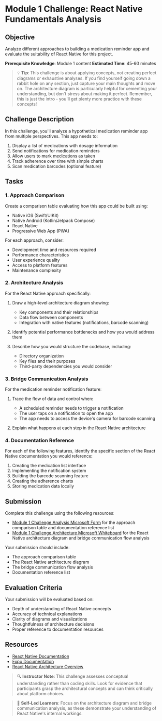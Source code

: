 # Module 1 Challenge: React Native Fundamentals Analysis

## Objective
Analyze different approaches to building a medication reminder app and evaluate the suitability of React Native for this project.

**Prerequisite Knowledge**: Module 1 content
**Estimated Time**: 45-60 minutes

> 💡 **Tip**: This challenge is about applying concepts, not creating perfect diagrams or exhaustive analyses. If you find yourself going down a rabbit hole on any section, just capture your main thoughts and move on. The architecture diagram is particularly helpful for cementing your understanding, but don't stress about making it perfect. Remember, this is just the intro - you'll get plenty more practice with these concepts!

## Challenge Description

In this challenge, you'll analyze a hypothetical medication reminder app from multiple perspectives. This app needs to:

1. Display a list of medications with dosage information
2. Send notifications for medication reminders
3. Allow users to mark medications as taken
4. Track adherence over time with simple charts
5. Scan medication barcodes (optional feature)

## Tasks

### 1. Approach Comparison

Create a comparison table evaluating how this app could be built using:
- Native iOS (Swift/UIKit)
- Native Android (Kotlin/Jetpack Compose)
- React Native
- Progressive Web App (PWA)

For each approach, consider:
- Development time and resources required
- Performance characteristics
- User experience quality
- Access to platform features
- Maintenance complexity

### 2. Architecture Analysis

For the React Native approach specifically:

1. Draw a high-level architecture diagram showing:
   - Key components and their relationships
   - Data flow between components
   - Integration with native features (notifications, barcode scanning)
   
2. Identify potential performance bottlenecks and how you would address them

3. Describe how you would structure the codebase, including:
   - Directory organization
   - Key files and their purposes
   - Third-party dependencies you would consider

### 3. Bridge Communication Analysis

For the medication reminder notification feature:

1. Trace the flow of data and control when:
   - A scheduled reminder needs to trigger a notification
   - The user taps on a notification to open the app
   - The app needs to access the device's camera for barcode scanning

2. Explain what happens at each step in the React Native architecture

### 4. Documentation Reference

For each of the following features, identify the specific section of the React Native documentation you would reference:

1. Creating the medication list interface
2. Implementing the notification system
3. Building the barcode scanning feature
4. Creating the adherence charts
5. Storing medication data locally

## Submission

Complete this challenge using the following resources:
- [Module 1 Challenge Analysis Microsoft Form](https://forms.office.com/r/module1ChallengeAnalysis) for the approach comparison table and documentation reference list
- [Module 1 Challenge Architecture Microsoft Whiteboard](https://whiteboard.microsoft.com/module1ChallengeArchitecture) for the React Native architecture diagram and bridge communication flow analysis

Your submission should include:
- The approach comparison table
- The React Native architecture diagram
- The bridge communication flow analysis
- Documentation reference list

## Evaluation Criteria

Your submission will be evaluated based on:
- Depth of understanding of React Native concepts
- Accuracy of technical explanations
- Clarity of diagrams and visualizations
- Thoughtfulness of architecture decisions
- Proper reference to documentation resources

## Resources

- [React Native Documentation](https://reactnative.dev/docs/getting-started)
- [Expo Documentation](https://docs.expo.dev/)
- [React Native Architecture Overview](https://reactnative.dev/architecture/overview)

> 🔍 **Instructor Note**: This challenge assesses conceptual understanding rather than coding skills. Look for evidence that participants grasp the architectural concepts and can think critically about platform choices.

> 🚀 **Self-Led Learners**: Focus on the architecture diagram and bridge communication analysis, as these demonstrate your understanding of React Native's internal workings. 